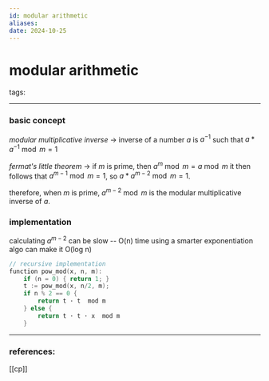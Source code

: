 ```yaml
---
id: modular arithmetic
aliases: 
date: 2024-10-25
---
```

# modular arithmetic
tags: 

---
### basic concept
*modular multiplicative inverse* -> inverse of a number $a$ is $a^{-1}$ such that $a*a^{-1} \bmod m = 1$

*fermat's little theorem* -> if $m$ is prime, then $a^m \bmod m = a \bmod m$
	it then follows that $a^{m-1} \bmod m = 1$,
	so $a * a^{m - 2} \bmod m = 1$.

therefore, when $m$ is prime, $a^{m-2} \bmod m$ is the modular multiplicative inverse of $a$.

### implementation

calculating $a^{m-2}$ can be slow -- O(n) time
using a smarter exponentiation algo can make it O(log n)

```cpp
// recursive implementation
function pow_mod(x, n, m):
    if (n = 0) { return 1; }
    t := pow_mod(x, n/2, m);
    if n % 2 == 0 {
        return t · t  mod m
    } else {
        return t · t · x  mod m
    }
```

---
### references:
[[cp]]
